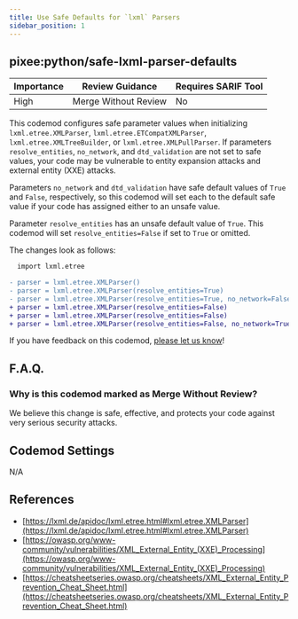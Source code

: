 ```yaml
---
title: Use Safe Defaults for `lxml` Parsers
sidebar_position: 1
---
```


## pixee:python/safe-lxml-parser-defaults

| Importance | Review Guidance            | Requires SARIF Tool |
|------------|----------------------------|---------------------|
| High       | Merge Without Review | No                  |

This codemod configures safe parameter values when initializing `lxml.etree.XMLParser`, `lxml.etree.ETCompatXMLParser`, `lxml.etree.XMLTreeBuilder`, or `lxml.etree.XMLPullParser`. If parameters `resolve_entities`, `no_network`, and `dtd_validation` are not set to safe values, your code may be vulnerable to entity expansion attacks and external entity (XXE) attacks.

Parameters `no_network` and `dtd_validation` have safe default values of `True` and `False`, respectively, so this codemod will set each to the default safe value if your code has assigned either to an unsafe value.

Parameter `resolve_entities` has an unsafe default value of `True`. This codemod will set `resolve_entities=False` if set to `True` or omitted.

The changes look as follows:

```diff
  import lxml.etree

- parser = lxml.etree.XMLParser()
- parser = lxml.etree.XMLParser(resolve_entities=True)
- parser = lxml.etree.XMLParser(resolve_entities=True, no_network=False, dtd_validation=True)
+ parser = lxml.etree.XMLParser(resolve_entities=False)
+ parser = lxml.etree.XMLParser(resolve_entities=False)
+ parser = lxml.etree.XMLParser(resolve_entities=False, no_network=True, dtd_validation=False)
```

If you have feedback on this codemod, [please let us know](mailto:feedback@pixee.ai)!

## F.A.Q.

### Why is this codemod marked as Merge Without Review?

We believe this change is safe, effective, and protects your code against very serious security attacks.

## Codemod Settings

N/A

## References

* [https://lxml.de/apidoc/lxml.etree.html#lxml.etree.XMLParser](https://lxml.de/apidoc/lxml.etree.html#lxml.etree.XMLParser)
* [https://owasp.org/www-community/vulnerabilities/XML_External_Entity_(XXE)_Processing](https://owasp.org/www-community/vulnerabilities/XML_External_Entity_(XXE)_Processing)
* [https://cheatsheetseries.owasp.org/cheatsheets/XML_External_Entity_Prevention_Cheat_Sheet.html](https://cheatsheetseries.owasp.org/cheatsheets/XML_External_Entity_Prevention_Cheat_Sheet.html)
